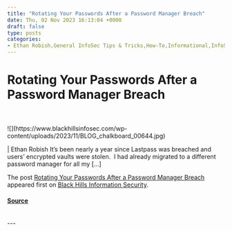 ```yaml
---
title: "Rotating Your Passwords After a Password Manager Breach"
date: Thu, 02 Nov 2023 16:13:04 +0000
draft: false
type: posts
categories: 
- Ethan Robish,General InfoSec Tips & Tricks,How-To,Informational,InfoSec 101,Personal Security
---
```

# Rotating Your Passwords After a Password Manager Breach

<br/>

<br/>
![](https://www.blackhillsinfosec.com/wp-content/uploads/2023/11/BLOG_chalkboard_00644.jpg)

| Ethan Robish It’s been nearly a year since Lastpass was breached and users’ encrypted vaults were stolen.  I had already migrated to a different password manager for all my \[…\]

The post [Rotating Your Passwords After a Password Manager Breach](https://www.blackhillsinfosec.com/rotating-your-passwords-after-a-password-manager-breach/) appeared first on [Black Hills Information Security](https://www.blackhillsinfosec.com).

#### [Source](https://www.blackhillsinfosec.com/rotating-your-passwords-after-a-password-manager-breach/)

<br/>
---
